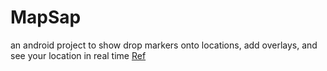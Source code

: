 # MapSap 
an android project to show drop markers onto locations, add overlays, and see your location in real time <a href="https://codelabs.developers.google.com/codelabs/advanced-android-kotlin-training-maps#0">Ref</a>
